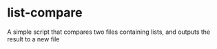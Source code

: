 list-compare
============

A simple script that compares two files containing lists, and outputs the result to a new file
